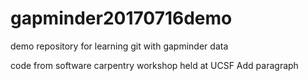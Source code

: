 # gapminder20170716demo
demo repository for learning git with gapminder data

code from software carpentry workshop held at UCSF
Add paragraph
